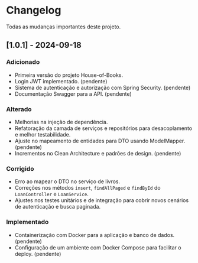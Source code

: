 # Changelog

Todas as mudanças importantes deste projeto.

## [1.0.1] - 2024-09-18

### Adicionado
- Primeira versão do projeto House-of-Books.
- Login JWT implementado. (pendente)
- Sistema de autenticação e autorização com Spring Security. (pendente)
- Documentação Swagger para a API. (pendente)

### Alterado
- Melhorias na injeção de dependência.
- Refatoração da camada de serviços e repositórios para desacoplamento e melhor testabilidade.
- Ajuste no mapeamento de entidades para DTO usando ModelMapper. (pendente)
- Incrementos no Clean Architecture e padrões de design. (pendente)

### Corrigido
- Erro ao mapear o DTO no serviço de livros.
- Correções nos métodos `insert`, `findAllPaged` e `findById` do `LoanController` e `LoanService`.
- Ajustes nos testes unitários e de integração para cobrir novos cenários de autenticação e busca paginada.

### Implementado
- Containerização com Docker para a aplicação e banco de dados. (pendente)
- Configuração de um ambiente com Docker Compose para facilitar o deploy. (pendente)
